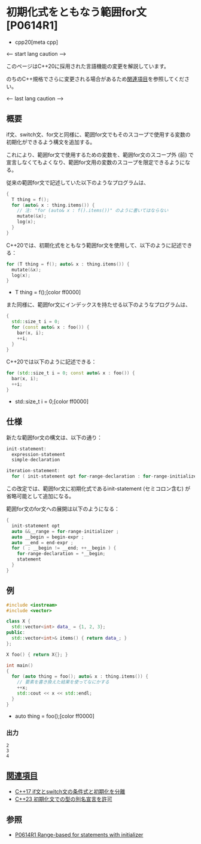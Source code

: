 # 初期化式をともなう範囲for文 [P0614R1]
* cpp20[meta cpp]

<-- start lang caution -->

このページはC++20に採用された言語機能の変更を解説しています。

のちのC++規格でさらに変更される場合があるため[関連項目](#relative_page)を参照してください。

<-- last lang caution -->

## 概要
if文、switch文、for文と同様に、範囲for文でもそのスコープで使用する変数の初期化ができるよう構文を追加する。

これにより、範囲for文で使用するための変数を、範囲for文のスコープ外 (前) で宣言しなくてもよくなり、範囲for文用の変数のスコープを限定できるようになる。

従来の範囲for文で記述していた以下のようなプログラムは、

```cpp
{
  T thing = f();
  for (auto& x : thing.items()) {
    // 注: "for (auto& x : f().items())" のように書いてはならない
    mutate(&x);
    log(x);
  }
}
```

C++20では、初期化式をともなう範囲for文を使用して、以下のように記述できる：

```cpp
for (T thing = f(); auto& x : thing.items()) {
  mutate(&x);
  log(x);
}
```
* T thing = f();[color ff0000]

また同様に、範囲for文にインデックスを持たせる以下のようなプログラムは、

```cpp
{
  std::size_t i = 0;
  for (const auto& x : foo()) {
    bar(x, i);
    ++i;
  }
}
```

C++20では以下のように記述できる：

```cpp
for (std::size_t i = 0; const auto& x : foo()) {
  bar(x, i);
  ++i;
}
```
* std::size_t i = 0;[color ff0000]


## 仕様
新たな範囲for文の構文は、以下の通り：

```cpp
init-statement:
  expression-statement
  simple-declaration

iteration-statement:
  for ( init-statement opt for-range-declaration : for-range-initializer ) statement
```

この改定では、範囲for文に初期化式であるinit-statement (セミコロン含む) が省略可能として追加になる。

範囲for文のfor文への展開は以下のようになる：

```cpp
{
  init-statement opt
  auto &&__range = for-range-initializer ;
  auto __begin = begin-expr ;
  auto __end = end-expr ;
  for ( ; __begin != __end; ++__begin ) {
    for-range-declaration = *__begin;
    statement
  }
}
```

## 例
```cpp example
#include <iostream>
#include <vector>

class X {
  std::vector<int> data_ = {1, 2, 3};
public:
  std::vector<int>& items() { return data_; }
};

X foo() { return X{}; }

int main()
{
  for (auto thing = foo(); auto& x : thing.items()) {
    // 要素を書き換えた結果を使ってなにかする
    ++x;
    std::cout << x << std::endl;
  }
}
```
* auto thing = foo();[color ff0000]

### 出力
```
2
3
4
```


## <a id="relative-page" href="#relative-page">関連項目</a>
- [C++17 if文とswitch文の条件式と初期化を分離](/lang/cpp17/selection_statements_with_initializer.md)
- [C++23 初期化文での型の別名宣言を許可](/lang/cpp23/extend_init_statement_to_allow_alias_declaration.md)


## 参照
- [P0614R1 Range-based for statements with initializer](http://www.open-std.org/jtc1/sc22/wg21/docs/papers/2017/p0614r1.html)